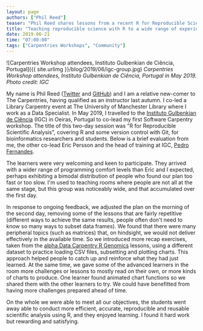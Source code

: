 ```yaml
---
layout: page
authors: ["Phil Reed"]
teaser: "Phil Reed shares lessons from a recent R for Reproducible Scientific Analysis workshop"
title: "Teaching reproducible science with R to a wide range of experience levels"
date: 2019-06-21
time: "07:00:00"
tags: ["Carpentries Workshops", "Community"]
---
```


![Carpentries Workshop attendees, Instituto Gulbenkian de Ciência, Portugal]({{ site.urlimg }}/blog/2019/06/igc-group.jpg)
_Carpentries Workshop attendees, Instituto Gulbenkian de Ciência, Portugal in May 2019. Photo credit: IGC_

My name is Phil Reed ([Twitter](https://twitter.com/philreeddata) and [GitHub](https://github.com/philreeddata)) and I am a relative new-comer to The Carpentries, having qualified as an instructor last autumn. I co-led a Library Carpentry event at The University of Manchester Library where I work as a Data Specialist. In May 2019, I travelled to the [Instituto Gulbenkian de Ciência](http://www.igc.gulbenkian.pt) (IGC) in Oeiras, Portugal to co-lead my first Software Carpentry workshop.  The title of this two-day session was "R for Reproducible Scientific Analysis", covering R and some version control with Git, for bioinformatics researchers and students. Below is a brief evaluation from me, the other co-lead Eric Persson and the head of training at IGC, [Pedro Fernandes](https://www.google.com/url?q=https://www.linkedin.com/in/pedrofernandesbioinformatics/&sa=D&ust=1561083644471000&usg=AFQjCNGgXfgqcKpfKEaLNUrAWrLOruvt5g).

The learners were very welcoming and keen to participate. They arrived with a wider range of programming comfort levels than Eric and I expected, perhaps exhibiting a bimodal distribution of people who found our plan too fast or too slow. I'm used to teaching rooms where people are not all at the same stage, but this group was noticeably wide, and that accumulated over the first day.

In response to ongoing feedback, we adjusted the plan on the morning of the second day, removing some of the lessons that are fairly repetitive (different ways to achieve the same results, people often don't need to know so many ways to subset data frames). We found that there were many peripheral topics (such as matrices) that, on hindsight, we would not deliver effectively in the available time. So we introduced more recap exercises, taken from the [alpha Data Carpentry R Genomics](http://datacarpentry.org/R-genomics/) lessons, using a different dataset to practice loading CSV files, subsetting and plotting charts. This approach helped people to catch up and reinforce what they had just learned. At the same time, we gave some of the advanced learners in the room more challenges or lessons to mostly read on their own, or more kinds of charts to produce. One learner found animated chart functions so we shared them with the other learners to try. We could have benefitted from having more challenges prepared ahead of time. 

On the whole we were able to meet all our objectives, the students went away able to conduct more efficient, accurate, reproducible and reusable scientific analysis using R, and they enjoyed learning. I found it hard work but rewarding and satisfying.

